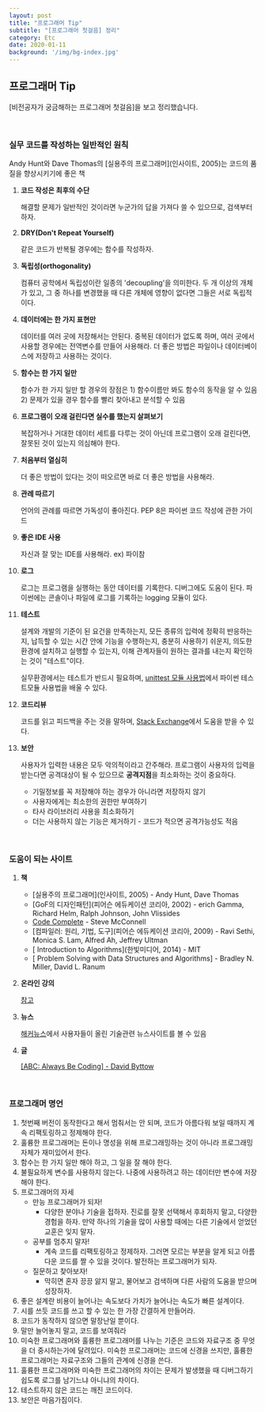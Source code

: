 ```yaml
---
layout: post
title: "프로그래머 Tip"
subtitle: "[프로그래머 첫걸음] 정리"
category: Etc
date: 2020-01-11
background: '/img/bg-index.jpg'
---
```


## 프로그래머 Tip

[비전공자가 궁금해하는 프로그래머 첫걸음]을 보고 정리했습니다.

<br>

### 실무 코드를 작성하는 일반적인 원칙

Andy Hunt와 Dave Thomas의 [실용주의 프로그래머](인사이트, 2005)는 코드의 품질을 향상시키기에 좋은 책

1. **코드 작성은 최후의 수단**

   해결할 문제가 일반적인 것이라면 누군가의 답을 가져다 쓸 수 있으므로, 검색부터 하자.

2. **DRY(Don't Repeat Yourself)**

   같은 코드가 반복될 경우에는 함수를 작성하자.

3. **독립성(orthogonality)**

   컴퓨터 공학에서 독립성이란 일종의 'decoupling'을 의미한다. 두 개 이상의 개체가 있고, 그 중 하나를 변경했을 때 다른 개체에 영향이 없다면 그들은 서로 독립적이다.

4. **데이터에는 한 가지 표현만**

   데이터를 여러 곳에 저장해서는 안된다. 중복된 데이터가 없도록 하며, 여러 곳에서 사용할 경우에는 전역변수를 만들어 사용해라. 더 좋은 방법은 파일이나 데이터베이스에 저장하고 사용하는 것이다.

5. **함수는 한 가지 일만**

   함수가 한 가지 일만 할 경우의 장점은 1) 함수이름만 봐도 함수의 동작을 알 수 있음 2) 문제가 있을 경우 함수를 빨리 찾아내고 분석할 수 있음

6. **프로그램이 오래 걸린다면 실수를 했는지 살펴보기**

   복잡하거나 거대한 데이터 세트를 다루는 것이 아닌데 프로그램이 오래 걸린다면, 잘못된 것이 있는지 의심해야 한다.

7. **처음부터 열심히**

   더 좋은 방법이 있다는 것이 떠오르면 바로 더 좋은 방법을 사용해라.

8. **관례 따르기**

   언어의 관례를 따르면 가독성이 좋아진다. PEP 8은 파이썬 코드 작성에 관한 가이드

9. **좋은 IDE 사용**

   자신과 잘 맞는 IDE를 사용해라. ex) 파이참

10. **로그**

    로그는 프로그램을 실행하는 동안 데이터를 기록한다. 디버그에도 도움이 된다. 파이썬에는 콘솔이나 파일에 로그를 기록하는 logging 모듈이 있다. 

11. **테스트**

    설계와 개발의 기준이 된 요건을 만족하는지, 모든 종류의 입력에 정확히 반응하는지, 납득할 수 있는 시간 안에 기능을 수행하는지, 충분히 사용하기 쉬운지, 의도한 환경에 설치하고 실행할 수 있는지, 이해 관계자들이 원하는 결과를 내는지 확인하는 것이 "테스트"이다.

    실무환경에서는 테스트가 반드시 필요하며, [unittest 모듈 사용법][https://docs.python.org/3/library/unittest.html]에서 파이썬 테스트모듈 사용법을 배울 수 있다.

12. **코드리뷰**

    코드를 읽고 피드백을 주는 것을 말하며, [Stack Exchange][http://codereview.stackexchange.com]에서 도움을 받을 수 있다.

13. **보안**

    사용자가 입력한 내용은 모두 악의적이라고 간주해라. 프로그램이 사용자의 입력을 받는다면 공격대상이 될 수 있으므로 **공격지점**을 최소화하는 것이 중요하다.

    - 기밀정보를 꼭 저장해야 하는 경우가 아니라면 저장하지 않기
    - 사용자에게는 최소한의 권한만 부여하기
    - 타사 라이브러리 사용을 최소화하기
    - 더는 사용하지 않는 기능은 제거하기 - 코드가 적으면 공격가능성도 적음

<br>

### 도움이 되는 사이트

1. **책**

   - [실용주의 프로그래머](인사이트, 2005) - Andy Hunt, Dave Thomas
   - [GoF의 디자인패턴](피어슨 에듀케이션 코리아, 2002) - erich Gamma, Richard Helm, Ralph Johnson, John Vlissides
   - [ Code Complete](정보문화사) - Steve McConnell
   - [컴파일러: 원리, 기법, 도구](피어슨 에듀케이션 코리아, 2009) - Ravi Sethi, Monica S. Lam, Alfred Ah, Jeffrey Ultman
   - [ Introduction to Algorithms](한빛미디어, 2014) - MIT
   - [ Problem Solving with Data Structures and Algorithms] - Bradley N. Miller, David L. Ranum

2. **온라인 강의**

   [참고][http://theselftaughtprogrammer.io/courses]

3. **뉴스**

   [해커뉴스][https://news.ycombinator.com]에서 사용자들이 올린 기술관련 뉴스사이트를 볼 수 있음

4. **글**

   [[ABC: Always Be Coding] - David Byttow][https://medium.com/always-be-coding/abc-always-be-coding-d5f8051afce2]

<br>

### 프로그래머 명언

1. 첫번째 버전이 동작한다고 해서 멈춰서는 안 되며, 코드가 아름다워 보일 때까지 계속 리팩토링하고 정제해야 한다.
2. 훌륭한 프로그래머는 돈이나 명성을 위해 프로그래밍하는 것이 아니라 프로그래밍 자체가 재미있어서 한다.
3. 함수는 한 가지 일만 해야 하고, 그 일을 잘 해야 한다.
4. 불필요하게 변수를 사용하지 않는다. 나중에 사용하려고 하는 데이터만 변수에 저장해야 한다.
5. 프로그래머의 자세
   - 만능 프로그래머가 되자!
     - 다양한 분야나 기술을 접하자. 진로를 잘못 선택해서 후회하지 말고, 다양한 경험을 하자. 만약 하나의 기술을 많이 사용할 때에는 다른 기술에서 얻었던 교훈은 잊지 말자.
   - 공부를 멈추지 말자!
     - 계속 코드를 리팩토링하고 정제하자. 그러면 모르는 부분을 알게 되고 아름다운 코드를 짤 수 있을 것이다. 발전하는 프로그래머가 되자.
   - 질문하고 찾아보자!
     - 막히면 혼자 끙끙 앓지 말고, 물어보고 검색하며 다른 사람의 도움을 받으며 성장하자.
6. 좋은 설계란 비용이 늘어나는 속도보다 가치가 늘어나는 속도가 빠른 설계이다.
7. 시를 쓰듯 코드를 쓰고 할 수 있는 한 가장 간결하게 만들어라.
8. 코드가 동작하지 않으면 말장난일 뿐이다.
9. 말만 늘어놓지 말고, 코드를 보여줘라
10. 미숙한 프로그래머와 훌륭한 프로그래머를 나누는 기준은 코드와 자료구조 중 무엇을 더 중시하는가에 달려있다. 미숙한 프로그래머는 코드에 신경을 쓰지만, 훌륭한 프로그래머는 자료구조와 그들의 관계에 신경을 쓴다.
11. 훌륭한 프로그래머와 미숙한 프로그래머의 차이는 문제가 발생했을 때 디버그하기 쉽도록 로그를 남기느냐 아니냐의 차이다.
12. 테스트하지 않은 코드는 깨진 코드이다.
13. 보안은 마음가짐이다.


[https://docs.python.org/3/library/unittest.html]: https://docs.python.org/3/library/unittest.html
[http://codereview.stackexchange.com]: http://codereview.stackexchange.com
[http://theselftaughtprogrammer.io/courses]: http://theselftaughtprogrammer.io/courses
[https://news.ycombinator.com]: https://news.ycombinator.com
[https://medium.com/always-be-coding/abc-always-be-coding-d5f8051afce2]: https://medium.com/always-be-coding/abc-always-be-coding-d5f8051afce2